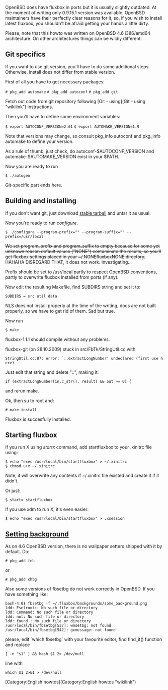 OpenBSD does have fluxbox in ports but it is usually slightly outdated. At the moment of writing only 0.9.15.1 version was available. OpenBSD maintainers have their perfectly clear reasons for it, so, if you wish to install latest fluxbox, you shouldn't be afraid getting your hands a little dirty.

Please, note that this howto was written on OpenBSD 4.6 i386/amd64 architecture. On other architectures things can be wildly different.

Git specifics
-------------

If you want to use git version, you'll have to do some additional steps. Otherwise, install does not differ from stable version.

First of all you have to get necessary packages:

`# pkg_add automake`
`# pkg_add autoconf`
`# pkg_add git`

Fetch out code from git repository following [Git - using](Git - using "wikilink") instructions.

Then you'll have to define some environment variables:

`$ export AUTOCONF_VERSION=2.61`
`$ export AUTOMAKE_VERSION=1.9`

Note that versions may change, so consult pkg\_info autoconf and pkg\_info automake to define your version.

As a rule of thumb, just check, do autoconf-\$AUTOCONF\_VERSION and automake-\$AUTOMAKE\_VERSION exist in your \$PATH.

Now you are ready to run

`$ ./autogen`

Git-specific part ends here.

Building and installing
-----------------------

If you don't want git, just download [stable tarball](http://fluxbox.org/download/) and untar it as usual.

Now you're ready to run *configure*.

`$ ./configure --program-prefix="" --program-suffix="" --prefix=/usr/local`

<s>We set program\_prefix and program\_suffix to empty because for some yet unknown reason default values ("NONE") contaminate the results, so you'll get fluxbox settings placed in your \~/.NONEfluxboxNONE directory.</s> HAHAHA DISREGARD THAT, it does not work. Investigating...

Prefix should be set to /usr/local partly to respect OpenBSD conventions, partly to overwrite fluxbox installed from ports (if any).

Now edit the resulting Makefile, find SUBDIRS string and set it to:

`SUBDIRS = src util data`

NLS does not install properly at the time of the writing, docs are not built properly, so we have to get rid of them. Sad but true.

Now run

`$ make`

fluxbox-1.1.1 should compile without any problems.

fluxbox-git (on 28.10.2009) stuck in src/FbTk/StringUtil.cc with

`` StringUtil.cc:87: error: `::extractLongNumber' undeclared (first use here) ``

Just edit that string and delete "::", making it:

`if (extractLongNumber(in.c_str(), result) && out >= 0) {`

and rerun make.

Ok, then su to root and:

`# make install`

Fluxbox is succesfully installed.

Starting fluxbox
----------------

If you run X using *startx* command, add startfluxbox to your .xinitrc file using:

`$ echo "exec /usr/local/bin/startfluxbox" > ~/.xinitrc`
`$ chmod u+x ~/.xinitrc`

Note, it will overwrite any contents if \~/.xinitrc file existed and create it if it didn't.

Or just:

`$ startx startfluxbox`

If you use xdm to run X, it's even easier:

`$ echo "exec /usr/local/bin/startfluxbox" > .xsession`

[Setting background](Howto_set_the_background "wikilink")
---------------------------------------------------------

As on 4.6 OpenBSD version, there is no wallpaper setters shipped with it by default. Do:

`# pkg_add feh`

or

`# pkg_add chbg`

Also some versions of fbsetbg do not work correctly in OpenBSD. If you have something like:

`bash-4.0$ fbsetbg -f ~/.fluxbox/backgrounds/some_background.png `
`ldd: Esetroot:: No such file or directory`
`ldd: Command: No such file or directory`
`ldd: not: No such file or directory`
`ldd: found.: No such file or directory`
`/usr/local/bin/fbsetbg[537]: wmsetbg: not found`
`/usr/local/bin/fbsetbg[542]: gxmessage: not found`

please, edit \`which fbsetbg\` with your favourite editor, find find\_it() function and replace

`[ -n "$1" ] && hash $1 2> /dev/null`

line with

`which $1 2>&1 > /dev/null`

[Category:English howtos](Category:English howtos "wikilink")
